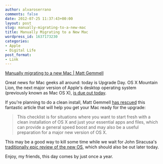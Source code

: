 ```yaml
---
author: alvaroserrano
comments: false
date: 2012-07-25 11:37:43+00:00
layout: post
slug: manually-migrating-to-a-new-mac
title: Manually Migrating to a New Mac
wordpress_id: 1637173230
categories:
- Apple
- Digital Life
post_format:
- Link
---
```


[Manually migrating to a new Mac | Matt Gemmell](http://mattgemmell.com/2011/06/20/manually-migrating-to-a-new-mac/)

Great news for Mac geeks all around: today is Upgrade Day. OS X Mountain Lion, the next major version of Apple's desktop operating system (previously known as Mac OS X), [is due out today](http://www.macworld.com/article/1167849/apple_to_ship_mountain_lion_on_wednesday.html).

If you're planning to do a clean install, Matt Gemmell [has rescued](http://twitter.com/mattgemmell/status/228052180391845888) this fantastic article that will help you get your Mac ready for the upgrade:



<blockquote>This checklist is for situations where you want to start fresh with a clean installation of OS X and just your essential apps and files, which can provide a general speed boost and may also be a useful preparation for a major new version of OS X.</blockquote>



This may be a good way to kill some time while we wait for John Siracusa's [traditionally epic review of the new OS](http://arstechnica.com/apple/2011/05/mac-os-x-revisited/), which should also be out later today.

Enjoy, my friends, this day comes by just once a year.
